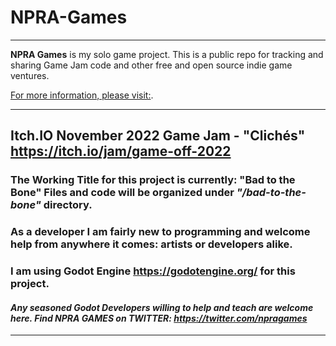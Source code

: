 # NPRA-Games

-------------------

**NPRA Games** is my solo game project. This is a public repo for tracking and sharing Game Jam code and other free and open source indie game ventures.

[For more information, please visit:](/https://ninjapiraterobotalien.com "NPRA Games").

-------------------

## Itch.IO November 2022 Game Jam - "Clichés" <https://itch.io/jam/game-off-2022>

### **The Working Title for this project is currently: "Bad to the Bone"** Files and code will be organized under *"/bad-to-the-bone"* directory.

### As a developer I am fairly new to programming and welcome help from anywhere it comes: artists or developers alike. 

### I am using **Godot Engine <https://godotengine.org/>** for this project. 

#### ***Any seasoned Godot Developers willing to help and teach are welcome here. Find NPRA GAMES on TWITTER: <https://twitter.com/npragames>***

-------------------
